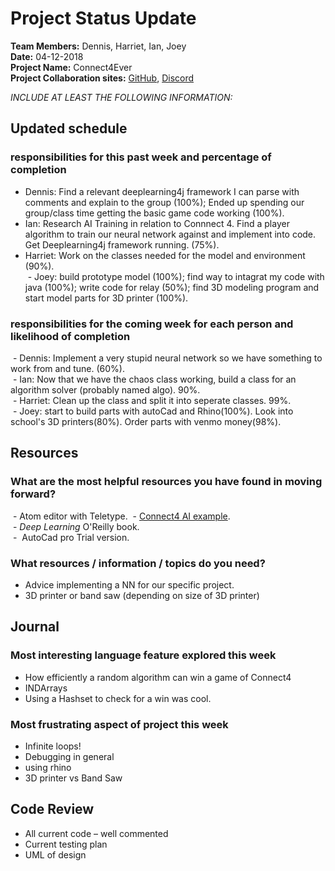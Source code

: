 # Project Status Update  
**Team Members:** Dennis, Harriet, Ian, Joey  
**Date:** 04-12-2018  
**Project Name:** Connect4Ever  
**Project Collaboration sites:** [GitHub](https://github.com/pseudodennis/connect4ever), [Discord](https://discordapp.com)  

*INCLUDE AT LEAST THE FOLLOWING INFORMATION:*  
## Updated schedule  
### responsibilities for this past week and  percentage of completion
  - Dennis: Find a relevant deeplearning4j framework I can parse with comments and explain to the group (100%); Ended up spending our group/class time getting the basic game code working (100%).  
  - Ian: Research AI Training in relation to Connnect 4. Find a player algorithm to train our neural network against and implement into code. Get Deeplearning4j framework running. (75%).  
  - Harriet: Work on the classes needed for the model and environment (90%).  
  - Joey: build prototype model (100%); find way to intagrat my code with java (100%); write code for relay (50%); find 3D modeling program and start model parts for 3D printer (100%). 
  
### responsibilities for the coming week for each person and likelihood of completion
  - Dennis: Implement a very stupid neural network so we have something to work from and tune. (60%).  
  - Ian: Now that we have the chaos class working, build a class for an algorithm solver (probably named algo). 90%.  
  - Harriet: Clean up the class and split it into seperate classes. 99%.  
  - Joey: start to build parts with autoCad and Rhino(100%). Look into school's 3D printers(80%). Order parts with venmo money(98%).  


## Resources  
### What are the most helpful resources you have found in moving forward?  
  - Atom editor with Teletype. 
  - [Connect4 AI example](https://github.com/ianj98/Connect-4-AI).  
  - *Deep Learning* O'Reilly book.  
  -  AutoCad pro Trial version. 
  
### What resources / information / topics do you need?  
  - Advice implementing a NN for our specific project.  
  - 3D printer or band saw (depending on size of 3D printer) 
  
## Journal  
### Most interesting language feature explored this week  
  -  How efficiently a random algorithm can win a game of Connect4
  -  INDArrays
  -  Using a Hashset to check for a win was cool.
    
### Most frustrating aspect of project this week   
  -  Infinite loops!
  -  Debugging in general
  -  using rhino
  -  3D printer vs Band Saw

## Code Review  
  - All current code – well commented  
  - Current testing plan  
  - UML of design  
